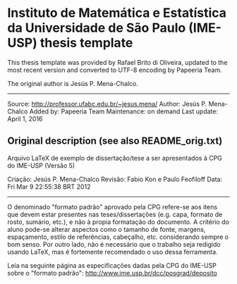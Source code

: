 # Instituto de Matemática e Estatística da Universidade de São Paulo (IME-USP) thesis template

This thesis template was provided by Rafael Brito di Oliveira, updated to the most
recent version and converted to UTF-8 encoding by Papeeria Team.

The original author is Jesús P. Mena-Chalco.

--------------------------------------------------------------------------------
Source: http://professor.ufabc.edu.br/~jesus.mena/
Author: Jesús P. Mena-Chalco
Added by: Papeeria Team
Maintenance: on demand
Last update: April 1, 2016

## Original description (see also README_orig.txt)
Arquivo LaTeX de exemplo de dissertação/tese a ser apresentados à CPG do IME-USP (Versão 5)

Criação: Jesús P. Mena-Chalco
Revisão: Fabio Kon e Paulo Feofiloff
Data:    Fri Mar  9 22:55:38 BRT 2012

--------------------------------------------------------------------------------
O denominado "formato padrão" aprovado pela CPG refere-se aos itens que devem
estar presentes nas teses/dissertações (e.g. capa, formato de rosto, sumário,
etc.), e não à propia formatação do documento. A critério do aluno pode-se
alterar aspectos como o tamanho de fonte, margens, espaçamento, estilo de
referências, cabeçalho, etc. considerando sempre o bom senso. Por outro lado,
não é necessário que o trabalho seja redigido usando LaTeX, mas é fortemente
recomendado o uso dessa ferramenta.

Leia na seguinte página as especificações dadas pela CPG do IME-USP sobre o
"formato padrão": http://www.ime.usp.br/dcc/posgrad/deposito

